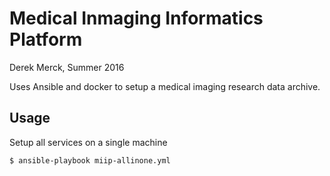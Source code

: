 # Medical Inmaging Informatics Platform

Derek Merck, Summer 2016

Uses Ansible and docker to setup a medical imaging research data archive.


## Usage

Setup all services on a single machine

```bash
$ ansible-playbook miip-allinone.yml
```


